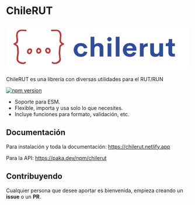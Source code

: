 # ChileRUT

![Logo](./logo.svg)

ChileRUT es una librería con diversas utilidades para el RUT/RUN

[![npm version](https://img.shields.io/npm/v/chilerut.svg?style=flat-square)](https://www.npmjs.org/package/chilerut)

* Soporte para ESM.
* Flexible, importa y usa solo lo que necesites.
* Incluye funciones para formato, validación, etc.

## Documentación

Para instalación y toda la documentación: https://chilerut.netlify.app

Para la API: https://paka.dev/npm/chilerut

## Contribuyendo

Cualquier persona que desee aportar es bienvenida, empieza creando un **issue**  o un **PR**.
